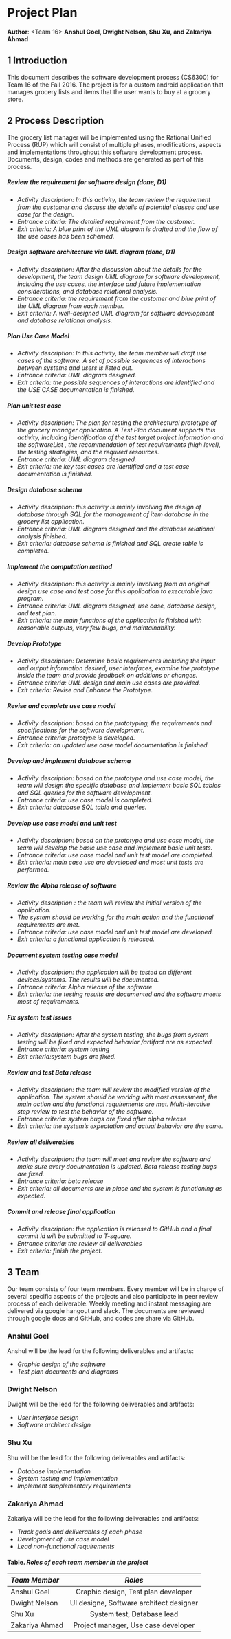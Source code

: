 # Project Plan 
**Author**: <Team 16> **Anshul Goel, Dwight Nelson, Shu Xu, and Zakariya Ahmad**

## 1 Introduction

This document describes the software development process (CS6300) for Team 16  of the Fall 2016. The project is for a custom android application that manages grocery lists and items that the user wants to buy at a grocery store. 

## 2 Process Description

The grocery list manager will be implemented using the Rational Unified Process (RUP) which will consist of multiple phases, modifications, aspects and implementations throughout this software development process. Documents, design, codes and methods are generated as part of this process. 

##### *Review the requirement for software design* (done, D1) 
* *Activity description: In this activity, the team review the requirement from the customer and discuss the details of potential classes and use case for the design.*
* *Entrance criteria: The detailed requirement from the customer.*
* *Exit criteria: A blue print of the UML diagram is drafted and the flow of the use cases has been schemed.*

#####  *Design software architecture via UML diagram* (done, D1) 
* *Activity description: After the discussion about the details for the development, the team design UML diagram for software development, including the use cases, the interface and future implementation considerations, and database relational analysis.*
* *Entrance criteria: the requirement from the customer and blue print of the UML diagram from each member.*
* *Exit criteria: A well-designed UML diagram for software development and database relational analysis.*

##### *Plan Use Case Model*
* *Activity description: In this activity, the team member will draft use cases of the software.  A set of possible sequences of interactions between systems and users is listed out.*
* *Entrance criteria: UML diagram designed.*
* *Exit criteria: the possible sequences of interactions are identified and the USE CASE documentation is finished.*


##### *Plan unit test case*
* *Activity description: The plan for testing the architectural prototype of the grocery manager application. A Test Plan document supports this activity, including identification of the test target project information and the softwareList , the recommendation of test requirements (high level), the testing strategies, and the required resources.*
* *Entrance criteria: UML diagram designed.*
* *Exit criteria: the key test cases are identified and a test case documentation is finished.*

##### *Design database schema*
* *Activity description: this activity is mainly involving the design of database through SQL for the management of item database in the grocery list application.*
* *Entrance criteria: UML diagram designed and the database relational analysis finished.*
* *Exit criteria: database schema is finished and SQL create table is completed.*

##### *Implement the computation method*
* *Activity description: this activity is mainly involving from an original design use case and test case for this application to executable java program.*
* *Entrance criteria: UML diagram designed, use case, database design, and test plan.*
* *Exit criteria: the main functions of the application is finished with reasonable outputs, very few bugs, and maintainability.*

##### *Develop Prototype*
* *Activity description: Determine basic requirements including the input and output information desired, user interfaces, examine the prototype inside the team and provide feedback on additions or changes.*
* *Entrance criteria: UML design and main use cases are provided.*
* *Exit criteria: Revise and Enhance the Prototype.*

##### *Revise and complete use case model*
* *Activity description: based on the prototyping, the requirements and specifications for the software development.*
* *Entrance criteria: prototype is developed.*
* *Exit criteria: an updated use case model documentation is finished.*


##### *Develop and implement database schema*
* *Activity description: based on the prototype and use case model, the team will design the specific database and implement basic SQL tables and SQL queries for the software development.*
* *Entrance criteria: use case model is completed.*
* *Exit criteria: database SQL table and queries.*

##### *Develop use case model and unit test*
* *Activity description: based on the prototype and use case model, the team will develop the basic use case and implement basic unit tests.*
* *Entrance criteria: use case model and unit test model are completed.*
* *Exit criteria: main case use are developed and most unit tests are performed.*


##### *Review the Alpha release of software*
* *Activity description : the team will review the initial version of the application.*
* *The system should be working for the main action and the functional requirements are met.*
* *Entrance criteria: use case model and unit test model are developed.*
* *Exit criteria: a functional application is released.*


##### *Document system testing case model*
* *Activity description: the application will be tested on different devices/systems. The results will be documented.*
* *Entrance criteria: Alpha release of the software*
* *Exit criteria: the testing results are documented and the software meets most of requirements.*


##### *Fix system test issues*
* *Activity description: After the system testing, the bugs from system testing will be fixed and expected behavior /artifact are as expected.*
* *Entrance criteria: system testing*
* *Exit criteria:system bugs are fixed.*
##### *Review and test Beta release*
* *Activity description: the team will review the modified version of the application. The system should be working with most assessment, the main action and the functional requirements are met. Multi-iterative step review to test the behavior of the software.*
* *Entrance criteria: system bugs are fixed after alpha release*
* *Exit criteria: the system’s expectation and actual behavior are the same.*

##### *Review all deliverables*
* *Activity description: the team will meet and review the software and make sure every documentation is updated. Beta release testing bugs are fixed.*
* *Entrance criteria: beta release*
* *Exit criteria: all documents are in place and the system is functioning as expected.*

##### *Commit and release final application*
* *Activity description: the application is released to GitHub and a final commit id will be submitted to T-square.*
* *Entrance criteria: the review all deliverables*
* *Exit criteria: finish the project.*


## 3 Team
Our team consists of four team members. Every member will be in charge of several specific aspects of the projects and also participate in peer review process of each deliverable. Weekly meeting and instant messaging are delivered via google hangout and slack. The documents are reviewed through google docs and GitHub, and codes are share via GitHub.


### Anshul Goel
Anshul will be the lead for the following deliverables and artifacts:
- *Graphic design of the software*
- *Test plan documents and diagrams*



### Dwight Nelson
Dwight will be the lead for the following deliverables and artifacts:
- *User interface design*
- *Software architect design*

### Shu Xu
Shu will be the lead for the following deliverables and artifacts:
- *Database implementation*
- *System testing and implementation*
- *Implement supplementary requirements*


### Zakariya Ahmad
Zakariya will be the lead for the following deliverables and artifacts:
- *Track goals and deliverables of each phase*
- *Development of use case model* 
- *Lead non-functional requirements*


#### Table. *Roles of each team member in the project*

| *Team Member*    | *Roles*                         |
| :------------- |:----------------------------------:| 
| Anshul Goel    | Graphic design, Test plan developer  |
| Dwight Nelson  | UI designe, Software architect designer|  
| Shu Xu         | System test, Database lead |    
| Zakariya Ahmad | Project manager, Use case developer |   

